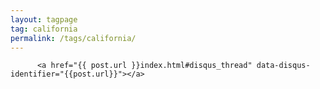 ```yaml
---
layout: tagpage
tag: california
permalink: /tags/california/
---
```


          <a href="{{ post.url }}index.html#disqus_thread" data-disqus-identifier="{{post.url}}"></a>

